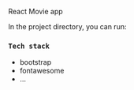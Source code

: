 React Movie app

In the project directory, you can run:

### `Tech stack`

- bootstrap
- fontawesome
- ...
